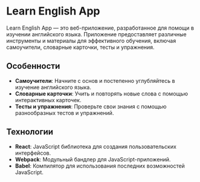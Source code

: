 # Learn English App

Learn English App — это веб-приложение, разработанное для помощи в изучении английского языка. Приложение предоставляет различные инструменты и материалы для эффективного обучения, включая самоучители, словарные карточки, тесты и упражнения.

## Особенности

- **Самоучители**: Начните с основ и постепенно углубляйтесь в изучение английского языка.
- **Словарные карточки**: Учить и повторять новые слова с помощью интерактивных карточек.
- **Тесты и упражнения**: Проверьте свои знания с помощью разнообразных тестов и упражнений.

## Технологии

- **React**: JavaScript библиотека для создания пользовательских интерфейсов.
- **Webpack**: Модульный бандлер для JavaScript-приложений.
- **Babel**: Компилятор для использования последних возможностей JavaScript.
